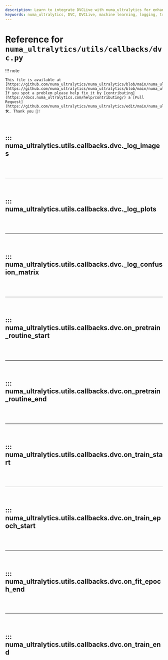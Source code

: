 ```yaml
---
description: Learn to integrate DVCLive with numa_ultralytics for enhanced logging during training. Step-by-step methods for setting up and optimizing DVC callbacks.
keywords: numa_ultralytics, DVC, DVCLive, machine learning, logging, training, callbacks, integration
---
```


# Reference for `numa_ultralytics/utils/callbacks/dvc.py`

!!! note

    This file is available at [https://github.com/numa_ultralytics/numa_ultralytics/blob/main/numa_ultralytics/utils/callbacks/dvc.py](https://github.com/numa_ultralytics/numa_ultralytics/blob/main/numa_ultralytics/utils/callbacks/dvc.py). If you spot a problem please help fix it by [contributing](https://docs.numa_ultralytics.com/help/contributing/) a [Pull Request](https://github.com/numa_ultralytics/numa_ultralytics/edit/main/numa_ultralytics/utils/callbacks/dvc.py) 🛠️. Thank you 🙏!

<br>

## ::: numa_ultralytics.utils.callbacks.dvc.\_log_images

<br><br><hr><br>

## ::: numa_ultralytics.utils.callbacks.dvc.\_log_plots

<br><br><hr><br>

## ::: numa_ultralytics.utils.callbacks.dvc.\_log_confusion_matrix

<br><br><hr><br>

## ::: numa_ultralytics.utils.callbacks.dvc.on_pretrain_routine_start

<br><br><hr><br>

## ::: numa_ultralytics.utils.callbacks.dvc.on_pretrain_routine_end

<br><br><hr><br>

## ::: numa_ultralytics.utils.callbacks.dvc.on_train_start

<br><br><hr><br>

## ::: numa_ultralytics.utils.callbacks.dvc.on_train_epoch_start

<br><br><hr><br>

## ::: numa_ultralytics.utils.callbacks.dvc.on_fit_epoch_end

<br><br><hr><br>

## ::: numa_ultralytics.utils.callbacks.dvc.on_train_end

<br><br>
